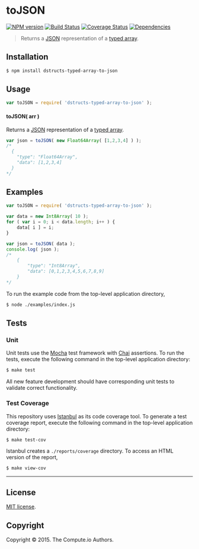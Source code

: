 toJSON
===
[![NPM version][npm-image]][npm-url] [![Build Status][travis-image]][travis-url] [![Coverage Status][codecov-image]][codecov-url] [![Dependencies][dependencies-image]][dependencies-url]

> Returns a [JSON][json] representation of a [typed array][typed-array].


## Installation

``` bash
$ npm install dstructs-typed-array-to-json
```


## Usage

``` javascript
var toJSON = require( 'dstructs-typed-array-to-json' );
```

#### toJSON( arr )

Returns a [JSON][json] representation of a [typed array][typed-array].

``` javascript
var json = toJSON( new Float64Array( [1,2,3,4] ) );
/*
  {
    "type": "Float64Array",
    "data": [1,2,3,4]
  }
*/
```


## Examples

``` javascript
var toJSON = require( 'dstructs-typed-array-to-json' );

var data = new Int8Array( 10 );
for ( var i = 0; i < data.length; i++ ) {
	data[ i ] = i;
}

var json = toJSON( data );
console.log( json );
/*
	{
		"type": "Int8Array",
		"data": [0,1,2,3,4,5,6,7,8,9]
	}
*/
```

To run the example code from the top-level application directory,

``` bash
$ node ./examples/index.js
```


## Tests

### Unit

Unit tests use the [Mocha][mocha] test framework with [Chai][chai] assertions. To run the tests, execute the following command in the top-level application directory:

``` bash
$ make test
```

All new feature development should have corresponding unit tests to validate correct functionality.


### Test Coverage

This repository uses [Istanbul][istanbul] as its code coverage tool. To generate a test coverage report, execute the following command in the top-level application directory:

``` bash
$ make test-cov
```

Istanbul creates a `./reports/coverage` directory. To access an HTML version of the report,

``` bash
$ make view-cov
```


---
## License

[MIT license](http://opensource.org/licenses/MIT).


## Copyright

Copyright &copy; 2015. The Compute.io Authors.


[npm-image]: http://img.shields.io/npm/v/dstructs-typed-array-to-json.svg
[npm-url]: https://npmjs.org/package/dstructs-typed-array-to-json

[travis-image]: http://img.shields.io/travis/dstructs/typed-array-to-json/master.svg
[travis-url]: https://travis-ci.org/dstructs/typed-array-to-json

[codecov-image]: https://img.shields.io/codecov/c/github/dstructs/typed-array-to-json/master.svg
[codecov-url]: https://codecov.io/github/dstructs/typed-array-to-json?branch=master

[dependencies-image]: http://img.shields.io/david/dstructs/typed-array-to-json.svg
[dependencies-url]: https://david-dm.org/dstructs/typed-array-to-json

[dev-dependencies-image]: http://img.shields.io/david/dev/dstructs/typed-array-to-json.svg
[dev-dependencies-url]: https://david-dm.org/dev/dstructs/typed-array-to-json

[github-issues-image]: http://img.shields.io/github/issues/dstructs/typed-array-to-json.svg
[github-issues-url]: https://github.com/dstructs/typed-array-to-json/issues

[mocha]: http://mochajs.org/
[chai]: http://chaijs.com
[istanbul]: https://github.com/gotwarlost/istanbul

[typed-array]: https://developer.mozilla.org/en-US/docs/Web/JavaScript/Typed_arrays
[json]: http://www.json.org/

